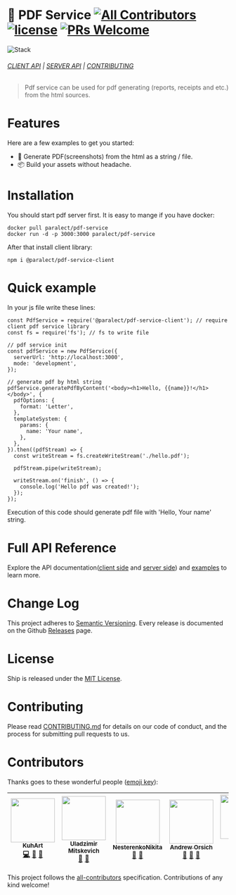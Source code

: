:scroll: PDF Service
[![All Contributors](https://img.shields.io/badge/all_contributors-6-orange.svg?style=flat-square)](#contributors)
[![license](https://img.shields.io/github/license/mashape/apistatus.svg?style=flat-square)](LICENSE)
[![PRs Welcome](https://img.shields.io/badge/PRs-welcome-brightgreen.svg?style=flat-square)](http://makeapullrequest.com)
===========
![Stack](https://raw.githubusercontent.com/paralect/stack/master/stack-component-template/stack.png)

###### [CLIENT API](client/README.md) | [SERVER API](server/README.md) | [CONTRIBUTING](CONTRIBUTING.md)
> Pdf service can be used for pdf generating (reports, receipts and etc.) from the html sources.

Features
========
Here are a few examples to get you started:

* :rocket: Generate PDF(screenshots) from the html as a string / file.
* :package: Build your assets without headache.


Installation
========

You should start pdf server first. It is easy to mange if you have docker:

```
docker pull paralect/pdf-service
docker run -d -p 3000:3000 paralect/pdf-service
```

After that install client library:

```
npm i @paralect/pdf-service-client
```

Quick example
=============
In your js file write these lines:

```
const PdfService = require('@paralect/pdf-service-client'); // require client pdf service library
const fs = require('fs'); // fs to write file

// pdf service init
const pdfService = new PdfService({
  serverUrl: 'http://localhost:3000',
  mode: 'development',
});

// generate pdf by html string
pdfService.generatePdfByContent('<body><h1>Hello, {{name}}!</h1></body>', {
  pdfOptions: {
    format: 'Letter',
  },
  templateSystem: {
    params: {
      name: 'Your name',
    },
  },
}).then((pdfStream) => {
  const writeStream = fs.createWriteStream('./hello.pdf');

  pdfStream.pipe(writeStream);

  writeStream.on('finish', () => {
    console.log('Hello pdf was created!');
  });
});
```

Execution of this code should generate pdf file with 'Hello, Your name' string.

Full API Reference
=================
Explore the API documentation([client side](client/README.md) and [server side](server/README.md)) and [examples](client/samples) to learn more.

Change Log
=================

This project adheres to [Semantic Versioning](http://semver.org/).
Every release is documented on the Github [Releases](https://github.com/paralect/pdf-service/releases) page.

License
=================

Ship is released under the [MIT License](LICENSE).

Contributing
=================

Please read [CONTRIBUTING.md](CONTRIBUTING.md) for details on our code of conduct, and the process for submitting pull requests to us.

Contributors
=================

Thanks goes to these wonderful people ([emoji key](https://github.com/kentcdodds/all-contributors#emoji-key)):

<!-- ALL-CONTRIBUTORS-LIST:START - Do not remove or modify this section -->
<!-- prettier-ignore -->
| [<img src="https://avatars3.githubusercontent.com/u/14125982?v=4" width="100px;"/><br /><sub><b>KuhArt</b></sub>](https://github.com/KuhArt)<br />[💻](https://github.com/paralect/pdf-service/commits?author=KuhArt "Code") [📖](https://github.com/paralect/pdf-service/commits?author=KuhArt "Documentation") [🐛](https://github.com/paralect/pdf-service/issues?q=author%3AKuhArt "Bug reports") | [<img src="https://avatars2.githubusercontent.com/u/2989199?v=4" width="100px;"/><br /><sub><b>Uladzimir Mitskevich</b></sub>](https://github.com/umitskevich)<br />[🤔](#ideas-umitskevich "Ideas, Planning, & Feedback") [🐛](https://github.com/paralect/pdf-service/issues?q=author%3Aumitskevich "Bug reports") | [<img src="https://avatars1.githubusercontent.com/u/12069883?v=4" width="100px;"/><br /><sub><b>NesterenkoNikita</b></sub>](https://github.com/NesterenkoNikita)<br />[🤔](#ideas-NesterenkoNikita "Ideas, Planning, & Feedback") [🐛](https://github.com/paralect/pdf-service/issues?q=author%3ANesterenkoNikita "Bug reports") | [<img src="https://avatars3.githubusercontent.com/u/681396?v=4" width="100px;"/><br /><sub><b>Andrew Orsich</b></sub>](http://paralect.com)<br />[🤔](#ideas-anorsich "Ideas, Planning, & Feedback") [🐛](https://github.com/paralect/pdf-service/issues?q=author%3Aanorsich "Bug reports") [🎨](#design-anorsich "Design") | [<img src="https://avatars2.githubusercontent.com/u/6461311?v=4" width="100px;"/><br /><sub><b>Evgeny Zhivitsa</b></sub>](https://github.com/ezhivitsa)<br />[💻](https://github.com/paralect/pdf-service/commits?author=ezhivitsa "Code") [🎨](#design-ezhivitsa "Design") | [<img src="https://avatars2.githubusercontent.com/u/21078183?v=4" width="100px;"/><br /><sub><b>Женя Филиппович</b></sub>](https://github.com/filipochka97)<br />[🐛](https://github.com/paralect/pdf-service/issues?q=author%3Afilipochka97 "Bug reports") |
| :---: | :---: | :---: | :---: | :---: | :---: |
<!-- ALL-CONTRIBUTORS-LIST:END -->

This project follows the [all-contributors](https://github.com/kentcdodds/all-contributors) specification. Contributions of any kind welcome!